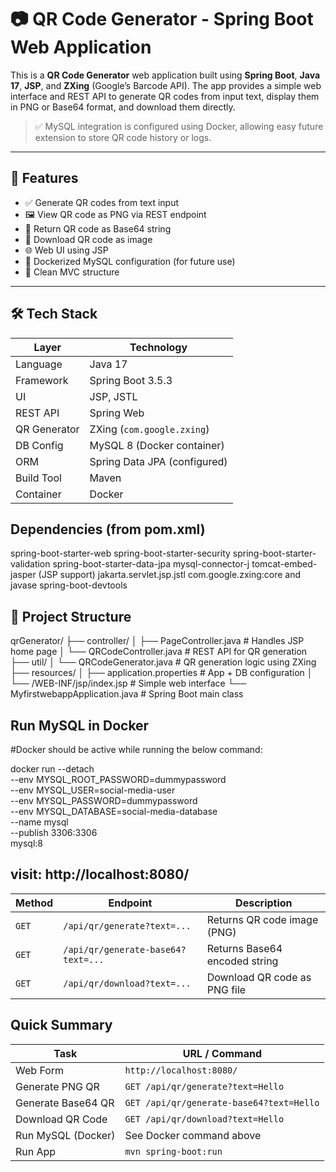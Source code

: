 # 📷 QR Code Generator - Spring Boot Web Application

This is a **QR Code Generator** web application built using **Spring Boot**, **Java 17**, **JSP**, and **ZXing** (Google’s Barcode API). The app provides a simple web interface and REST API to generate QR codes from input text, display them in PNG or Base64 format, and download them directly.

> ✅ MySQL integration is configured using Docker, allowing easy future extension to store QR code history or logs.

---

## 🚀 Features

- ✅ Generate QR codes from text input
- 🖼️ View QR code as PNG via REST endpoint
- 🔐 Return QR code as Base64 string
- 💾 Download QR code as image
- 🌐 Web UI using JSP
- 🐳 Dockerized MySQL configuration (for future use)
- 🔧 Clean MVC structure

---

## 🛠️ Tech Stack

| Layer         | Technology                         |
|--------------|-------------------------------------|
| Language      | Java 17                             |
| Framework     | Spring Boot 3.5.3                   |
| UI            | JSP, JSTL                           |
| REST API      | Spring Web                          |
| QR Generator  | ZXing (`com.google.zxing`)         |
| DB Config     | MySQL 8 (Docker container)          |
| ORM           | Spring Data JPA (configured)        |
| Build Tool    | Maven                               |
| Container     | Docker                              |

## Dependencies (from pom.xml)
spring-boot-starter-web
spring-boot-starter-security
spring-boot-starter-validation
spring-boot-starter-data-jpa
mysql-connector-j
tomcat-embed-jasper (JSP support)
jakarta.servlet.jsp.jstl
com.google.zxing:core and javase
spring-boot-devtools

## 📂 Project Structure

qrGenerator/
├── controller/
│ ├── PageController.java # Handles JSP home page
│ └── QRCodeController.java # REST API for QR generation
├── util/
│ └── QRCodeGenerator.java # QR generation logic using ZXing
├── resources/
│ ├── application.properties # App + DB configuration
│ └── /WEB-INF/jsp/index.jsp # Simple web interface
└── MyfirstwebappApplication.java # Spring Boot main class

## Run MySQL in Docker
#Docker should be active while running the below command:

docker run --detach \
  --env MYSQL_ROOT_PASSWORD=dummypassword \
  --env MYSQL_USER=social-media-user \
  --env MYSQL_PASSWORD=dummypassword \
  --env MYSQL_DATABASE=social-media-database \
  --name mysql \
  --publish 3306:3306 \
  mysql:8

## visit: http://localhost:8080/

| Method | Endpoint                           | Description                   |
| ------ | ---------------------------------- | ----------------------------- |
| `GET`  | `/api/qr/generate?text=...`        | Returns QR code image (PNG)   |
| `GET`  | `/api/qr/generate-base64?text=...` | Returns Base64 encoded string |
| `GET`  | `/api/qr/download?text=...`        | Download QR code as PNG file  |


## Quick Summary
| Task               | URL / Command                            |
| ------------------ | ---------------------------------------- |
| Web Form           | `http://localhost:8080/`                 |
| Generate PNG QR    | `GET /api/qr/generate?text=Hello`        |
| Generate Base64 QR | `GET /api/qr/generate-base64?text=Hello` |
| Download QR Code   | `GET /api/qr/download?text=Hello`        |
| Run MySQL (Docker) | See Docker command above                 |
| Run App            | `mvn spring-boot:run`                    |
